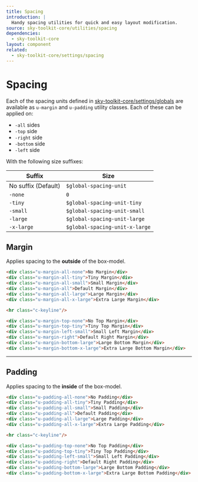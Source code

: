 ```yaml
---
title: Spacing
introduction: |
  Handy spacing utilities for quick and easy layout modification.
source: sky-toolkit-core/utilities/spacing
dependencies:
  - sky-toolkit-core
layout: component
related:
  - sky-toolkit-core/settings/spacing
---
```


# Spacing

Each of the spacing units defined in
[sky-toolkit-core/settings/globals](../settings/globals.md) are available as
`u-margin` and `u-padding` utility classes. Each of these can be applied on:

* `-all` sides
* `-top` side
* `-right` side
* `-bottom` side
* `-left` side

With the following size suffixes:

| Suffix              | Size                            |
|---------------------|---------------------------------|
| No suffix (Default) | `$global-spacing-unit`          |
| `-none`             | `0`                             |
| `-tiny`             | `$global-spacing-unit-tiny`     |
| `-small`            | `$global-spacing-unit-small`    |
| `-large`            | `$global-spacing-unit-large`    |
| `-x-large`          | `$global-spacing-unit-x-large`  |

## Margin

Applies spacing to the **outside** of the box-model.

```html
<div class="u-margin-all-none">No Margin</div>
<div class="u-margin-all-tiny">Tiny Margin</div>
<div class="u-margin-all-small">Small Margin</div>
<div class="u-margin-all">Default Margin</div>
<div class="u-margin-all-large">Large Margin</div>
<div class="u-margin-all-x-large">Extra Large Margin</div>

<hr class="c-keyline"/>

<div class="u-margin-top-none">No Top Margin</div>
<div class="u-margin-top-tiny">Tiny Top Margin</div>
<div class="u-margin-left-small">Small Left Margin</div>
<div class="u-margin-right">Default Right Margin</div>
<div class="u-margin-bottom-large">Large Bottom Margin</div>
<div class="u-margin-bottom-x-large">Extra Large Bottom Margin</div>
```

---

## Padding

Applies spacing to the **inside** of the box-model.

```html
<div class="u-padding-all-none">No Padding</div>
<div class="u-padding-all-tiny">Tiny Padding</div>
<div class="u-padding-all-small">Small Padding</div>
<div class="u-padding-all">Default Padding</div>
<div class="u-padding-all-large">Large Padding</div>
<div class="u-padding-all-x-large">Extra Large Padding</div>

<hr class="c-keyline"/>

<div class="u-padding-top-none">No Top Padding</div>
<div class="u-padding-top-tiny">Tiny Top Padding</div>
<div class="u-padding-left-small">Small Left Padding</div>
<div class="u-padding-right">Default Right Padding</div>
<div class="u-padding-bottom-large">Large Bottom Padding</div>
<div class="u-padding-bottom-x-large">Extra Large Bottom Padding</div>
```
